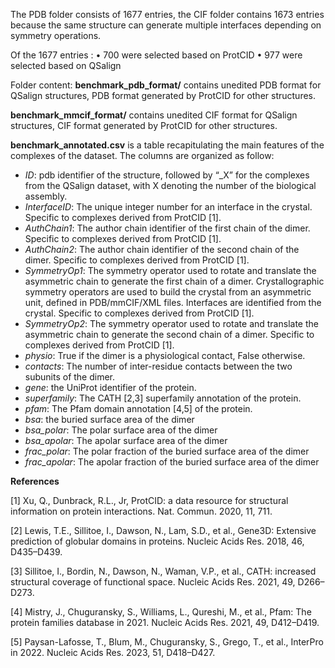 The PDB folder consists of 1677 entries, the CIF folder contains 1673 entries because the same structure can generate multiple interfaces depending on symmetry operations.

Of the 1677 entries :
    • 700 were selected based on ProtCID
    • 977 were selected based on QSalign

Folder content:
**benchmark_pdb_format/** contains unedited PDB format for QSalign structures, PDB format generated by ProtCID for other structures.

**benchmark_mmcif_format/** contains unedited CIF format for QSalign structures, CIF format generated by ProtCID for other structures.

**benchmark_annotated.csv** is a table recapitulating the main features of the complexes of the dataset. The columns are organized as follow:

- *ID*: pdb identifier of the structure, followed by “_X” for the complexes from the QSalign dataset, with X denoting the number of the biological assembly.
- *InterfaceID*: The unique integer number for an interface in the crystal. Specific to complexes derived from ProtCID [1].
- *AuthChain1*: The author chain identifier of the first chain of the dimer. Specific to complexes derived from ProtCID [1].
- *AuthChain2*: The author chain identifier of the second chain of the dimer. Specific to complexes derived from ProtCID [1].
- *SymmetryOp1*: The symmetry operator used to rotate and translate the asymmetric chain to generate the first chain of a dimer. Crystallographic symmetry operators are used to build the crystal from an asymmetric unit, defined in PDB/mmCIF/XML files. Interfaces are identified from the crystal. Specific to complexes derived from ProtCID [1].
- *SymmetryOp2*: The symmetry operator used to rotate and translate the asymmetric chain to generate the second chain of a dimer. Specific to complexes derived from ProtCID [1].
- *physio*: True if the dimer is a physiological contact, False otherwise.
- *contacts*: The number of inter-residue contacts between the two subunits of the dimer.
- *gene*: the UniProt identifier of the protein.
- *superfamily*: The CATH [2,3] superfamily annotation of the protein.
- *pfam*: The Pfam domain annotation [4,5] of the protein. 
- *bsa*: the buried surface area of the dimer
- *bsa_polar*: The polar surface area of the dimer
- *bsa_apolar*: The apolar surface area of the dimer
- *frac_polar*: The polar fraction of the buried surface area of the dimer
- *frac_apolar*: The apolar fraction of the buried surface area of the dimer


**References**

[1]	Xu, Q., Dunbrack, R.L., Jr, ProtCID: a data resource for structural information on protein interactions. Nat. Commun. 2020, 11, 711.

[2]	Lewis, T.E., Sillitoe, I., Dawson, N., Lam, S.D., et al., Gene3D: Extensive prediction of globular domains in proteins. Nucleic Acids Res. 2018, 46, D435–D439.

[3]	Sillitoe, I., Bordin, N., Dawson, N., Waman, V.P., et al., CATH: increased structural coverage of functional space. Nucleic Acids Res. 2021, 49, D266–D273.

[4]	Mistry, J., Chuguransky, S., Williams, L., Qureshi, M., et al., Pfam: The protein families database in 2021. Nucleic Acids Res. 2021, 49, D412–D419.

[5]	Paysan-Lafosse, T., Blum, M., Chuguransky, S., Grego, T., et al., InterPro in 2022. Nucleic Acids Res. 2023, 51, D418–D427.

